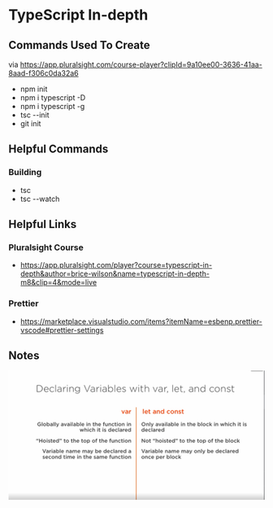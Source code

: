 # TypeScript In-depth

## Commands Used To Create

via https://app.pluralsight.com/course-player?clipId=9a10ee00-3636-41aa-8aad-f306c0da32a6

- npm init
- npm i typescript -D
- npm i typescript -g
- tsc --init
- git init

## Helpful Commands

### Building

- tsc
- tsc --watch

## Helpful Links

### Pluralsight Course

- https://app.pluralsight.com/player?course=typescript-in-depth&author=brice-wilson&name=typescript-in-depth-m8&clip=4&mode=live

### Prettier

- https://marketplace.visualstudio.com/items?itemName=esbenp.prettier-vscode#prettier-settings

## Notes

![Getting Started](assets\var-let-const.png)
